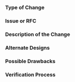 ### Type of Change
<!--
What kind of change is this PR about?

e.g. Bugfix, new feature, enhanced existing functionality
-->

### Issue or RFC
<!--
Link to the issue or RFC that your change relates to.

To contribute an enhancement that isn't covered by one of the [project's issues](https://github.com/StegSchreck/AngularCV/issues), please follow our [guide for suggesting an enhancement](CONTRIBUTING.md#suggesting-enhancements)
-->

### Description of the Change
<!--
We must be able to understand the design of your change from this description. If we can't get a good idea of what the code will be doing from the description here, the pull request may be closed at the maintainers' discretion. Keep in mind that the maintainer reviewing this PR may not be familiar with or have worked with the code here recently, so please walk us through the concepts.
-->

### Alternate Designs
<!-- Explain what other alternates were considered and why the proposed version was selected -->

### Possible Drawbacks
<!-- What are the possible side-effects or negative impacts of the code change? -->

### Verification Process
<!--
What process did you follow to verify that your change has the desired effects?

- How did you verify that all new functionality works as expected?
- How did you verify that all changed functionality works as expected?
- How did you verify that the change has not introduced any regressions?

Describe the actions you performed (including buttons you clicked, text you typed, commands you ran, etc.), and describe the results you observed.
-->
